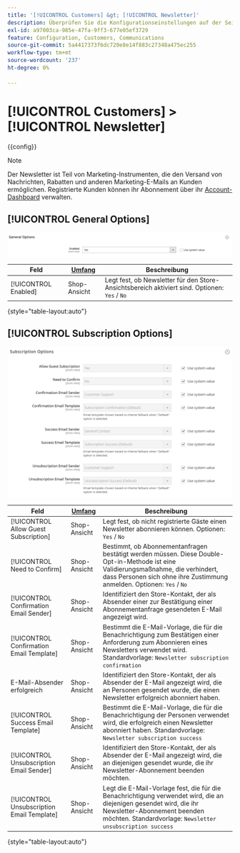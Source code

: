 ```yaml
---
title: '[!UICONTROL Customers] &gt; [!UICONTROL Newsletter]'
description: Überprüfen Sie die Konfigurationseinstellungen auf der Seite [!UICONTROL Customers] &gt; [!UICONTROL Newsletter] des Commerce Admin-Bereichs.
exl-id: a97003ca-985e-47fa-9ff3-677e05ef3729
feature: Configuration, Customers, Communications
source-git-commit: 5a4417373f6dc720e8e14f883c27348a475ec255
workflow-type: tm+mt
source-wordcount: '237'
ht-degree: 0%

---
```


# [!UICONTROL Customers] > [!UICONTROL Newsletter]

{{config}}

>[!NOTE]
>
>Der Newsletter ist Teil von Marketing-Instrumenten, die den Versand von Nachrichten, Rabatten und anderen Marketing-E-Mails an Kunden ermöglichen. Registrierte Kunden können ihr Abonnement über ihr [Account-Dashboard](../../customers/account-dashboard-my-account.md) verwalten.

## [!UICONTROL General Options]

![Allgemeine Optionen](./assets/newsletter-general-options.png)<!-- zoom -->

| Feld | [Umfang](../../getting-started/websites-stores-views.md#scope-settings) | Beschreibung |
|--- |--- |--- |
| [!UICONTROL Enabled] | Shop-Ansicht | Legt fest, ob Newsletter für den Store-Ansichtsbereich aktiviert sind. Optionen: `Yes` / `No` |

{style="table-layout:auto"}

## [!UICONTROL Subscription Options]

![Abonnementoptionen](./assets/newsletter-subscription-options.png)<!-- zoom -->

<!-- [Subscription Options](https://experienceleague.adobe.com/en/docs/commerce-admin/marketing/communications/newsletters/newsletters) -->

| Feld | [Umfang](../../getting-started/websites-stores-views.md#scope-settings) | Beschreibung |
|--- |--- |--- |
| [!UICONTROL Allow Guest Subscription] | Shop-Ansicht | Legt fest, ob nicht registrierte Gäste einen Newsletter abonnieren können. Optionen: `Yes` / `No` |
| [!UICONTROL Need to Confirm] | Shop-Ansicht | Bestimmt, ob Abonnementanfragen bestätigt werden müssen. Diese Double-Opt-in-Methode ist eine Validierungsmaßnahme, die verhindert, dass Personen sich ohne ihre Zustimmung anmelden. Optionen: `Yes` / `No` |
| [!UICONTROL Confirmation Email Sender] | Shop-Ansicht | Identifiziert den Store-Kontakt, der als Absender einer zur Bestätigung einer Abonnementanfrage gesendeten E-Mail angezeigt wird. |
| [!UICONTROL Confirmation Email Template] | Shop-Ansicht | Bestimmt die E-Mail-Vorlage, die für die Benachrichtigung zum Bestätigen einer Anforderung zum Abonnieren eines Newsletters verwendet wird. Standardvorlage: `Newsletter subscription confirmation` |
| E-Mail-Absender erfolgreich | Shop-Ansicht | Identifiziert den Store-Kontakt, der als Absender der E-Mail angezeigt wird, die an Personen gesendet wurde, die einen Newsletter erfolgreich abonniert haben. |
| [!UICONTROL Success Email Template] | Shop-Ansicht | Bestimmt die E-Mail-Vorlage, die für die Benachrichtigung der Personen verwendet wird, die erfolgreich einen Newsletter abonniert haben. Standardvorlage: `Newsletter subscription success` |
| [!UICONTROL Unsubscription Email Sender] | Shop-Ansicht | Identifiziert den Store-Kontakt, der als Absender der E-Mail angezeigt wird, die an diejenigen gesendet wurde, die ihr Newsletter-Abonnement beenden möchten. |
| [!UICONTROL Unsubscription Email Template] | Shop-Ansicht | Legt die E-Mail-Vorlage fest, die für die Benachrichtigung verwendet wird, die an diejenigen gesendet wird, die ihr Newsletter-Abonnement beenden möchten. Standardvorlage: `Newsletter unsubscription success` |

{style="table-layout:auto"}
